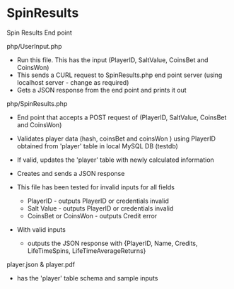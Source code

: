 # SpinResults
Spin Results End point

php/UserInput.php

- Run this file. This has the input (PlayerID, SaltValue, CoinsBet and CoinsWon)
- This sends a CURL request to SpinResults.php end point server (using localhost server - change as required)
- Gets a JSON response from the end point and prints it out

php/SpinResults.php

- End point that accepts a POST request of (PlayerID, SaltValue, CoinsBet and CoinsWon)
- Validates player data (hash, coinsBet and coinsWon ) using PlayerID obtained from 'player' table in local MySQL DB (testdb)
- If valid, updates the 'player' table with newly calculated information
- Creates and sends a JSON response 
- This file has been tested for invalid inputs for all fields
  - PlayerID - outputs PlayerID or credentials invalid
  - Salt Value - outputs PlayerID or credentials invalid
  - CoinsBet or CoinsWon - outputs Credit error

- With valid inputs 
  - outputs the JSON response with {PlayerID, Name, Credits, LifeTimeSpins, LifeTimeAverageReturns} 

player.json & player.pdf

- has the 'player' table schema and sample inputs
